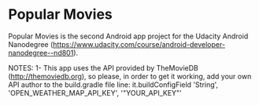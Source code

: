 Popular Movies
========

Popular Movies is the second Android app project for the Udacity Android Nanodegree (https://www.udacity.com/course/android-developer-nanodegree--nd801).

NOTES:
1- This app uses the API provided by TheMovieDB (http://themoviedb.org), so please, in order to get it working, add your own API author to the build.gradle file line: it.buildConfigField 'String', 'OPEN_WEATHER_MAP_API_KEY', '"YOUR_API_KEY"'

